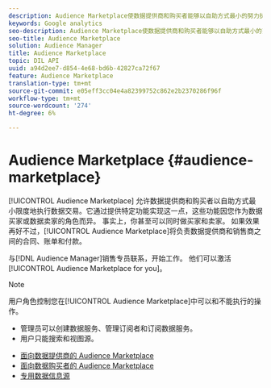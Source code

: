 ```yaml
---
description: Audience Marketplace使数据提供商和购买者能够以自助方式最小的努力执行数据交易。 它通过提供特定功能实现这一点，这些功能因您作为数据买家或数据卖家的角色而异。 事实上，你甚至可以同时做买家和卖家。 而且，如果情况再好不过，Audience Marketplace会处理数据提供商和销售商之间的合同、结帐和付款。
keywords: Google analytics
seo-description: Audience Marketplace使数据提供商和购买者能够以自助方式最小的努力执行数据交易。 它通过提供特定功能实现这一点，这些功能因您作为数据买家或数据卖家的角色而异。 事实上，你甚至可以同时做买家和卖家。 而且，如果情况再好不过，Audience Marketplace会处理数据提供商和销售商之间的合同、结帐和付款。
seo-title: Audience Marketplace
solution: Audience Manager
title: Audience Marketplace
topic: DIL API
uuid: a94d2ee7-d854-4e68-bd6b-42827ca72f67
feature: Audience Marketplace
translation-type: tm+mt
source-git-commit: e05eff3cc04e4a82399752c862e2b2370286f96f
workflow-type: tm+mt
source-wordcount: '274'
ht-degree: 6%

---
```



# Audience Marketplace {#audience-marketplace}

[!UICONTROL Audience Marketplace] 允许数据提供商和购买者以自助方式最小限度地执行数据交易。它通过提供特定功能实现这一点，这些功能因您作为数据买家或数据卖家的角色而异。 事实上，你甚至可以同时做买家和卖家。 如果效果再好不过，[!UICONTROL Audience Marketplace]将负责数据提供商和销售商之间的合同、账单和付款。

与[!DNL Audience Manager]销售专员联系，开始工作。 他们可以激活[!UICONTROL Audience Marketplace for you]。

>[!NOTE]
>
>用户角色控制您在[!UICONTROL Audience Marketplace]中可以和不能执行的操作。
>
> * 管理员可以创建数据服务、管理订阅者和订阅数据服务。
> * 用户只能搜索和视图源。


* [面向数据提供商的 Audience Marketplace](/help/using/features/audience-marketplace/marketplace-data-providers/marketplace-data-providers.md)
* [面向数据购买者的 Audience Marketplace](/help/using/features/audience-marketplace/marketplace-data-buyers/marketplace-data-buyers.md)
* [专用数据信息源](/help/using/features/audience-marketplace/marketplace-private-feeds.md)
